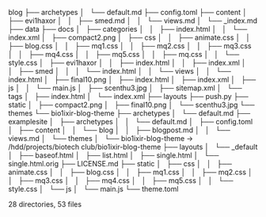 blog
├── archetypes
│   └── default.md
├── config.toml
├── content
│   ├── evi1haxor
│   │   ├── smed.md
│   │   └── views.md
│   └── _index.md
├── data
├── docs
│   ├── categories
│   │   ├── index.html
│   │   └── index.xml
│   ├── compact2.png
│   ├── css
│   │   ├── animate.css
│   │   ├── blog.css
│   │   ├── mq1.css
│   │   ├── mq2.css
│   │   ├── mq3.css
│   │   ├── mq4.css
│   │   ├── mq5.css
│   │   ├── mq.css
│   │   └── style.css
│   ├── evi1haxor
│   │   ├── index.html
│   │   ├── index.xml
│   │   ├── smed
│   │   │   └── index.html
│   │   └── views
│   │       └── index.html
│   ├── final10.png
│   ├── index.html
│   ├── index.xml
│   ├── js
│   │   └── main.js
│   ├── scenthu3.jpg
│   ├── sitemap.xml
│   └── tags
│       ├── index.html
│       └── index.xml
├── layouts
├── push.py
├── static
│   ├── compact2.png
│   ├── final10.png
│   └── scenthu3.jpg
└── themes
    └── bio1ixir-blog-theme
        ├── archetypes
        │   └── default.md
        ├── examplesite
        │   ├── archetypes
        │   │   └── default.md
        │   ├── config.toml
        │   ├── content
        │   │   └── blog
        │   │       ├── blogpost.md
        │   │       └── views.md
        │   └── themes
        │       └── bio1ixir-blog-theme -> /hdd/projects/biotech club/bio1ixir-blog-theme
        ├── layouts
        │   └── _default
        │       ├── baseof.html
        │       ├── list.html
        │       ├── single.html
        │       └── single.html.orig
        ├── LICENSE.md
        ├── static
        │   ├── css
        │   │   ├── animate.css
        │   │   ├── blog.css
        │   │   ├── mq1.css
        │   │   ├── mq2.css
        │   │   ├── mq3.css
        │   │   ├── mq4.css
        │   │   ├── mq5.css
        │   │   └── style.css
        │   └── js
        │       └── main.js
        └── theme.toml

28 directories, 53 files

